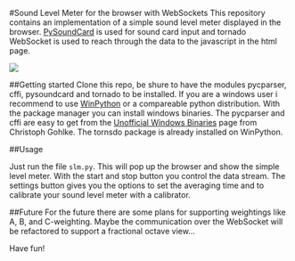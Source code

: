 #Sound Level Meter for the browser with WebSockets
This repository contains an implementation of a simple sound level meter displayed in the browser.
[PySoundCard][] is used for sound card input and tornado WebSocket is used to reach through the data to the javascript  in the html page.

<img src="sreenshot.png"/>



##Getting started
Clone this repo, be shure to have the modules pycparser, cffi, pysoundcard and tornado to be installed.
If you are a windows user i recommend to use [WinPython][] or a compareable python distribution. With the package manager you can install windows binaries. The pycparser and cffi are easy to get from the [Unofficial Windows Binaries][] page from Christoph Gohlke. The tornsdo package is already installed on WinPython.

[WinPython]: http://winpython.sourceforge.net/
[Unofficial Windows Binaries]: http://www.lfd.uci.edu/~gohlke/pythonlibs/
[PySoundCard]: https://github.com/bastibe/PySoundCard
##Usage

Just run the file `slm.py`. This will pop up the browser and show the simple level meter. With the start and stop button you control the data stream. The settings button gives you the options to set the averaging time and to calibrate your sound level meter with a calibrator.

##Future
For the future there are some plans for supporting weightings like A, B, and C-weighting. Maybe the communication over the WebSocket will be refactored to support a fractional octave view...

Have fun!
